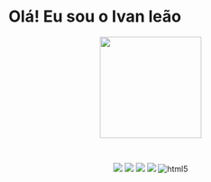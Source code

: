 # Olá! Eu sou o Ivan leão 

<div align="center">
  <a href="https://github.com/ivanleao1">
  <img height="180em" src="https://github-readme-stats.vercel.app/api?username=ivanleao1&show_icons=true&theme=dracula&include_all_commits=true&count_private=true"/>
 

  ##
 
<div> 
  <a href="https://instagram.com/ivan_leaosbgo1" target="_blank"><img src="https://img.shields.io/badge/-Instagram-%23E4405F?style=for-the-badge&logo=instagram&logoColor=white" target="_blank"></a>
 	<a href="https://www.twitch.tv/ivanleao22" target="_blank"><img src="https://img.shields.io/badge/Twitch-9146FF?style=for-the-badge&logo=twitch&logoColor=white" target="_blank"></a>
  <a href = "mailto:goianiaingames@gmail.com"><img src="https://img.shields.io/badge/-Gmail-%23333?style=for-the-badge&logo=gmail&logoColor=white" target="_blank"></a>
  <a href="https://www.linkedin.com/in/ivanleao-407870136" target="_blank"><img src="https://img.shields.io/badge/-LinkedIn-%230077B5?style=for-the-badge&logo=linkedin&logoColor=white" target="_blank"></a> 
 <div style="display: inline-block"><br/>
  <img aling="center" alt="html5" src="https://img.shields.io/badge/HTML-239120?style=for-the-badge&logo=html5&logoColor=white"/>
</div> 
